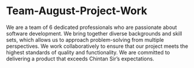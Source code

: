 # Team-August-Project-Work

We are a team of 6 dedicated professionals who are passionate about software development. We bring together diverse backgrounds and skill sets, which allows us to approach problem-solving from multiple perspectives. We work collaboratively to ensure that our project meets the highest standards of quality and functionality. We are committed to delivering a product that exceeds Chintan Sir’s expectations.


